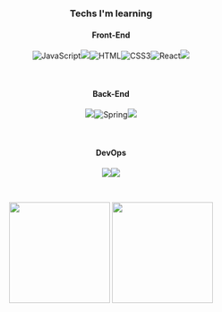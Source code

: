<h3 align="center">Techs I'm learning</h3>
<h4 align="center">Front-End</h4>
<p align="center"><img alt="JavaScript" src ="https://img.shields.io/badge/JavaScript-F7DF1E.svg?&style=flat-square&logo=JavaScript&logoColor=white"/><img src="https://img.shields.io/badge/Typescript-3178C6?style=flat-square&logo=Typescript&logoColor=white"/><img alt="HTML" src ="https://img.shields.io/badge/HTML-E34F26.svg?&style=flat-square&logo=HTML5&logoColor=white"/><img alt="CSS3" src ="https://img.shields.io/badge/CSS3-FF9933.svg?&style=flat-square&logo=CSS3&logoColor=white"/><img alt="React" src ="https://img.shields.io/badge/React-61DAFB.svg?&style=flat-square&logo=React&logoColor=white"/><img src="https://img.shields.io/badge/Next.js-000000?style=flat-square&logo=Next.js&logoColor=white"/></p>
<br/>
<h4 align="center">Back-End</h4>
<p align="center"><img src="https://img.shields.io/badge/JAVA-007396?style=flat-square&logo=JAVA&logoColor=white" /><img alt="Spring" src ="https://img.shields.io/badge/Spring-6DB33F.svg?&style=flat-square&logo=Spring&logoColor=white"/><img src="https://img.shields.io/badge/SpringBoot-6DB33F?style=flat-square&logo=SpringBoot&logoColor=white" /></p>
<br/>
<h4 align="center">DevOps</h4>
<p align="center"><img src="https://img.shields.io/badge/Docker-2496ED?style=flat-square&logo=Docker&logoColor=white"/><img src="https://img.shields.io/badge/Kubernetes-326CE5?style=flat-square&logo=Kubernetes&logoColor=white" /></p>

<br/>
<p align="center">
<a href="https://github.com/hyehye225"><img align="center" style="height:180px" src="https://github-readme-stats.vercel.app/api?username=hyehye225&show_icons=true&theme=shadow_green&hide_border=true" /></a>
<a href="https://github.com/hyehye225"><img align="center" style="height:180px" src="https://github-readme-stats.vercel.app/api/top-langs/?username=hyehye225&layout=compact&theme=shadow_green&hide_border=true" /></a></p>


